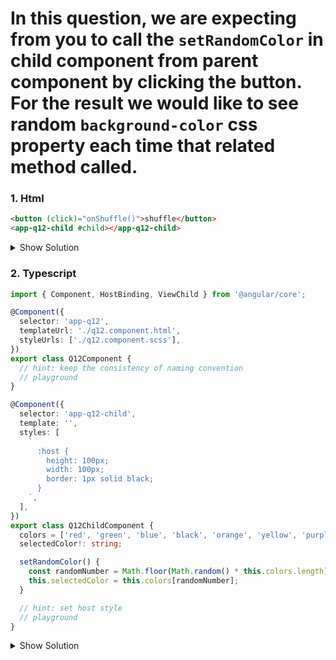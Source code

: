  
# In this question, we are expecting from you to call the `setRandomColor` in child component from parent component by clicking the button. For the result we would like to see random `background-color` css property each time that related method called.

### 1. Html

```html
<button (click)="onShuffle()">shuffle</button>
<app-q12-child #child></app-q12-child>
```

<details>
<summary>Show Solution</summary>
<p>

```html
<button (click)="onShuffle()">shuffle</button>
<app-q12-child #child></app-q12-child>
```

</p>
</details>


### 2. Typescript

```typescript
import { Component, HostBinding, ViewChild } from '@angular/core';

@Component({
  selector: 'app-q12',
  templateUrl: './q12.component.html',
  styleUrls: ['./q12.component.scss'],
})
export class Q12Component {
  // hint: keep the consistency of naming convention
  // playground
}

@Component({
  selector: 'app-q12-child',
  template: '',
  styles: [
    `
      :host {
        height: 100px;
        width: 100px;
        border: 1px solid black;
      }
    `,
  ],
})
export class Q12ChildComponent {
  colors = ['red', 'green', 'blue', 'black', 'orange', 'yellow', 'purple'];
  selectedColor!: string;

  setRandomColor() {
    const randomNumber = Math.floor(Math.random() * this.colors.length);
    this.selectedColor = this.colors[randomNumber];
  }

  // hint: set host style
  // playground
}
```

<details>
<summary>Show Solution</summary>
<p>

```typescript
import { Component, HostBinding, ViewChild } from '@angular/core';

@Component({
  selector: 'app-q12',
  templateUrl: './q12.component.html',
  styleUrls: ['./q12.component.scss'],
})
export class Q12Component {
  @ViewChild('child') child!: Q12ChildComponent;

  onShuffle() {
    this.child.setRandomColor();
  }
}

@Component({
  selector: 'app-q12-child',
  template: '',
  styles: [
    `
      :host {
        height: 100px;
        width: 100px;
        border: 1px solid black;
      }
    `,
  ],
})
export class Q12ChildComponent {
  colors = ['red', 'green', 'blue', 'black', 'orange', 'yellow', 'purple'];
  selectedColor!: string;

  setRandomColor() {
    const randomNumber = Math.floor(Math.random() * this.colors.length);
    this.selectedColor = this.colors[randomNumber];
  }

  @HostBinding('style.background-color')
  get backgroundColor(): string {
    return `${this.selectedColor}`;
  }
}
```

</p>
</details>
 